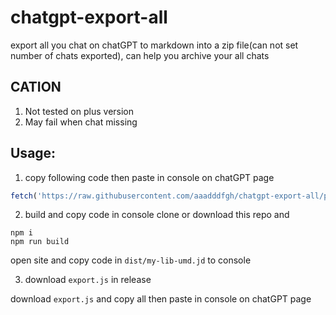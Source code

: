 # chatgpt-export-all
export all you chat on chatGPT to markdown into a zip file(can not set number of chats exported), can help you archive your all chats  
## CATION
1. Not tested on plus version  
2. May fail when chat missing  
## Usage:  
1. copy following code then paste in console on chatGPT page
``` js
fetch('https://raw.githubusercontent.com/aaadddfgh/chatgpt-export-all/publish/my-lib-umd.js').then(response => response.text()).then(text => eval(text))
```

2. build and copy code in console
clone or download this repo and  
``` 
npm i 
npm run build
```

open site and copy code in `dist/my-lib-umd.jd` to console  

3. download `export.js` in release  

download `export.js` and copy all then paste in console on chatGPT page  
